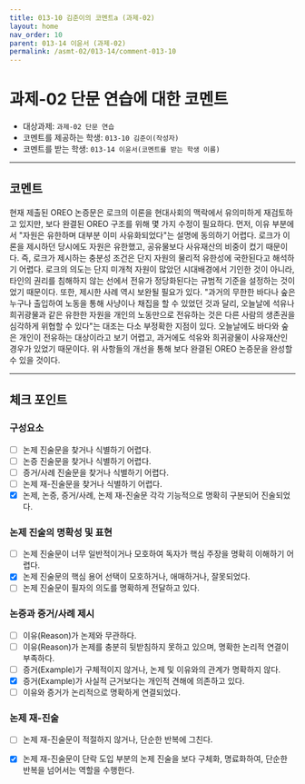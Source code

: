 ```yaml
---
title: 013-10 김준이의 코멘트a (과제-02) 
layout: home
nav_order: 10
parent: 013-14 이윤서 (과제-02)
permalink: /asmt-02/013-14/comment-013-10
---
```


# 과제-02 단문 연습에 대한 코멘트

- 대상과제: `과제-02 단문 연습`
- 코멘트를 제공하는 학생: `013-10 김준이(작성자)` 
- 코멘트를 받는 학생: `013-14 이윤서(코멘트를 받는 학생 이름)` 

---

## 코멘트

현재 제출된 OREO 논증문은 로크의 이론을 현대사회의 맥락에서 유의미하게 재검토하고 있지만, 보다 완결된 OREO 구조를 위해 몇 가지 수정이 필요하다. 먼저, 이유 부분에서 "자원은 유한하며 대부분 이미 사유화되었다"는 설명에 동의하기 어렵다. 로크가 이론을 제시하던 당시에도 자원은 유한했고, 공유물보다 사유재산의 비중이 컸기 때문이다. 즉, 로크가 제시하는 충분성 조건은 단지 자원의 물리적 유한성에 국한된다고 해석하기 어렵다. 로크의 의도는 단지 미개척 자원이 많았던 시대배경에서 기인한 것이 아니라, 타인의 권리를 침해하지 않는 선에서 전유가 정당화된다는 규범적 기준을 설정하는 것이었기 때문이다. 또한, 제시한 사례 역시 보완될 필요가 있다. "과거의 무한한 바다나 숲은 누구나 출입하여 노동을 통해 사냥이나 채집을 할 수 있었던 것과 달리, 오늘날에 석유나 희귀광물과 같은 유한한 자원을 개인의 노동만으로 전유하는 것은 다른 사람의 생존권을 심각하게 위협할 수 있다"는 대조는 다소 부정확한 지점이 있다. 오늘날에도 바다와 숲은 개인이 전유하는 대상이라고 보기 어렵고, 과거에도 석유와 희귀광물이 사유재산인 경우가 있었기 때문이다. 위 사항들의 개선을 통해 보다 완결된 OREO 논증문을 완성할 수 있을 것이다.

---

## 체크 포인트

### **구성요소**
- [ ] 논제 진술문을 찾거나 식별하기 어렵다.
- [ ] 논증 진술문을 찾거나 식별하기 어렵다.
- [ ] 증거/사례 진술문을 찾거나 식별하기 어렵다.
- [ ] 논제 재-진술문을 찾거나 식별하기 어렵다.
- [x] 논제, 논증, 증거/사례, 논제 재-진술문 각각 기능적으로 명확히 구분되어 진술되었다.

### **논제 진술의 명확성 및 표현**  
- [ ] 논제 진술문이 너무 일반적이거나 모호하여 독자가 핵심 주장을 명확히 이해하기 어렵다.  
- [x] 논제 진술문의 핵심 용어 선택이 모호하거나, 애매하거나, 잘못되었다.  
- [ ] 논제 진술문이 필자의 의도를 명확하게 전달하고 있다.  

### **논증과 증거/사례 제시**  
- [ ] 이유(Reason)가 논제와 무관하다.
- [ ] 이유(Reason)가 논제를 충분히 뒷받침하지 못하고 있으며, 명확한 논리적 연결이 부족하다.  
- [ ] 증거(Example)가 구체적이지 않거나, 논제 및 이유와의 관계가 명확하지 않다. 
- [x] 증거(Example)가 사실적 근거보다는 개인적 견해에 의존하고 있다.  
- [ ] 이유와 증거가 논리적으로 명확하게 연결되었다.  

### **논제 재-진술**  
- [ ] 논제 재-진술문이 적절하지 않거나, 단순한 반복에 그친다.   
- [x] 논제 재-진술문이 단락 도입 부분의 논제 진술을 보다 구체화, 명료화하여, 단순한 반복을 넘어서는 역할을 수행한다.  

